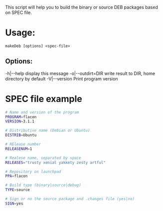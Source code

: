 This script will help you to build the binary or source DEB packages based on SPEC file.

Usage:
=====
```makeDeb [options] <spec-file>```

Options:
-------
  -h|--help             display this message
  -o|--outdirt=DIR      write result to DIR, home directory by default
  -V|--version          Print program version


SPEC file example
=================
```bash
# Name and version of the program
PROGRAM=flacon
VERSION=3.1.1

# Distributive name (Debian or Ubuntu)
DISTRIB=Ubuntu

# RElease number
RELEASENUM=1

# Realese name, separated by space
RELEASES="trusty xenial yakkety zesty artful"

# Repository on launchpad
PPA=flacon

# Build type (binary|source|debug)
TYPE=source

# Sign or no the source package and .changes file (yes|no)
SIGN=yes

```